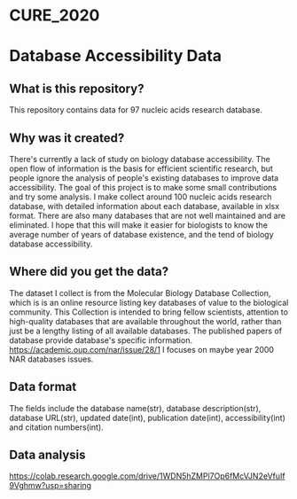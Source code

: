 # CURE_2020
# Database Accessibility Data
## What is this repository?
This repository contains data for 97 nucleic acids research database.
## Why was it created?
There's currently a lack of study on biology database accessibility. The open flow of information is the basis for efficient scientific research, but people ignore the analysis of people's existing databases to improve data accessibility. The goal of this project is to make some small contributions and try some analysis. I make collect around 100 nucleic acids research database, with detailed information about each database, available in xlsx format. There are also many databases that are not well maintained and are eliminated.
I hope that this will make it easier for biologists to know the average number of years of database existence, and the tend of biology database accessibility.
## Where did you get the data?
The dataset I collect is from the Molecular Biology Database Collection, which is is an online resource listing key databases of value to the biological community. This Collection is intended to bring fellow scientists, attention to high-quality databases that are available throughout the world, rather than just be a lengthy listing of all available databases. The published papers of database provide database's specific information. https://academic.oup.com/nar/issue/28/1 I focuses on maybe year 2000 NAR databases issues.
## Data format
The fields include the database name(str), database description(str), database URL(str), updated date(int), publication date(int), accessibility(int) and citation numbers(int). 
## Data analysis
https://colab.research.google.com/drive/1WDN5hZMPl7Op6fMcVJN2eVfuIf9Vghmw?usp=sharing

